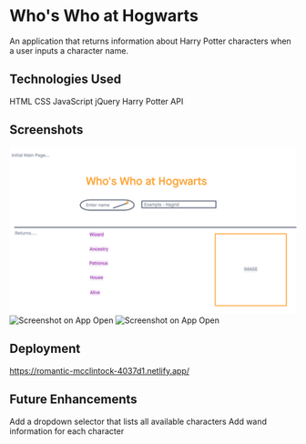 
# Who's Who at Hogwarts

An application that returns information about Harry Potter characters when a user inputs a character name.


## Technologies Used

HTML
CSS
JavaScript
jQuery
Harry Potter API
## Screenshots

![Wireframe](./Wireframe.png)
![Screenshot on App Open](./Screenhot_On_Open.png)
![Screenshot on App Open](./Screenshot_With_Data.png)


## Deployment

https://romantic-mcclintock-4037d1.netlify.app/


## Future Enhancements

Add a dropdown selector that lists all available characters 
Add wand information for each character